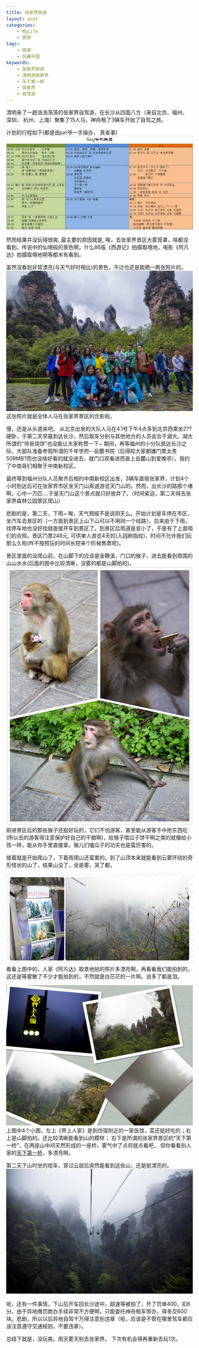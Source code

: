 ```yaml
---
title: 张家界旅游
layout: post
categories: 
    - MyLife
    - 旅游
tags: 
    - 旅游 
    - 玩遍中国
keywords: 
    - 张家界旅游 
    - 清明游张家界 
    - 天下第一桥 
    - 张家界 
    - 自驾游
---
```


清明来了一趟浩浩荡荡的张家界自驾游，在长沙从四面八方（来自北京、福州、 深圳、 杭州、上海）聚集了15人马，神舟租了3辆车开始了自驾之旅。

计划的行程如下(都是由jun爷一手操办， 真省事)
![张家界旅游行程](/resources/travel-to-zhangjiajie/route.jpg)

然而结果并没玩得很爽, 最主要的原因就是, 唉，去张家界景区大雾笼罩，啥都没看到。传说中的仙境般的景色啊，什么86版《西游记》拍摄取境地，电影《阿凡达》拍摄取境地啊等都木有看到。

虽然没看到非常漂亮(与天气好时相比)的景色，不过也还是能晒一两张照片的。
![张家界旅游合影](/resources/travel-to-zhangjiajie/group-photo.jpg)
这张照片就是全体人马在张家界景区的合影啦。

慢，还是从头道来吧。
从北京出发的大队人马在4.1号下午4点多到北京西乘坐Z??硬卧，于第二天早晨到达长沙，然后取车分别与其他地方的人员会合于湖大。湖大所谓的“帅哥烧饼”也没能让大家称赞一下~ 期间，再等福州的小分队抵达长沙之际，大部队准备参观所谓的千年学府--岳麓书院（后得知大家都嫌门票太贵50RMB?而也没啥好看的就没进去，就门口观看进而直上岳麓山到爱晚亭），我约了中南哥们相聚于中南新校区。

最终等到福州分队人员聚齐后相约中南新校区出发，3辆车直驱张家界，计划4个小时到达后可在张家界市区坐天门山索道游览天门山的。然而，出长沙的路那个堵啊，心中一万匹....于是天门山这个景点就只好放弃了。（时间紧迫，第二天得去张家界森林公园景区爬山）

悲剧的是，第二天，下雨~ 唉，天气预报不是说阴天么。开始计划是车停在市区，坐汽车去景区的（一方面到景区上山下山可以不用同一个线路）。后来由于下雨，找停车地也没好找就直接开车到景区了。到景区后雨道是变小了，于是有了上面咱们的合照。景区门票248元, 可供单人游览4天的(入园刷指纹)，时间不允许我们玩那么久啦(咋不按照玩的时间长短来个阶梯售票呢)。

景区里面的没爬山前，在山脚下的应该是金鞭溪，门口的猴子，进去能看到周围的山山水水(后面的图中比较清晰，没雾的都是山脚拍的)。
![张家界森林公园的猴子](/resources/travel-to-zhangjiajie/monkey.jpg)
刚进景区后的那些猴子还挺好玩的，它们不怕游客，甚至能从游客手中抢东西吃(所以去的游客得注意保护好自己的干粮啊)，给猴子喂瓜子饼干啊之类的就像给小孩一样，能从你手里直接拿。猴儿们嗑瓜子的功夫也是蛮厉害的。

接着就是开始爬山了，下着雨爬山还蛮累的。到了山顶本来就能看到云雾环绕的奇形怪状的山了，结果山没了，全是雾，哭了都。

![张家界森林公园《阿凡达》取景地](/resources/travel-to-zhangjiajie/compare.jpg)
看看上图中的，人家《阿凡达》取景地拍的照片多漂亮啊，再看看我们能拍到的，这还是等雾散了不少才能拍到的，不然就是白茫茫的一片啊。说多了都是泪。

![张家界森林公园](/resources/travel-to-zhangjiajie/merge4pic.jpg)
上图中4个小图，左上《界上人家》是到住宿附近的一家饭馆，菜还挺好吃的；右上是山脚拍的，还比较清晰能看到山的模样；
右下是所谓的张家界景区的“天下第一桥”，在两座山中间天然形成的一座桥，雾气中了点将就点看吧， 但你看看别人家的[天下第一桥](http://picture.baidu.com/search/index?tn=baiduimage&ipn=r&ct=201326592&cl=2&lm=-1&st=-1&fm=result&fr=&sf=1&fmq=1460291198654_R&pv=&ic=0&nc=1&z=&se=1&showtab=0&fb=0&width=&height=&face=0&istype=2&ie=utf-8&word=%E5%BC%A0%E5%AE%B6%E7%95%8C%E5%A4%A9%E4%B8%8B%E7%AC%AC%E4%B8%80%E6%A1%A5)，多漂亮啊。


第二天下山时坐的缆车，穿过云层后突然能看到这些山，还是挺漂亮的。
![杨家界缆车](/resources/travel-to-zhangjiajie/lanche.jpg)

呃，还有一件事情，下山后开车回长沙途中，超速等被拍了，开了罚单400，扣6分。由于异地缴罚款办手续非常不方便啊，只能委托神舟租车带办，得多交600块。悲剧，所以以后异地自驾千万得注意别违章（呃，应该是不管在哪里驾车都应该注意遵守交通规则，不要违章）。

总结下就是，没玩爽。雨天雾天别去张家界。
下次有机会得再重新去玩1次。
